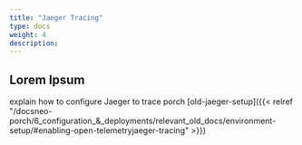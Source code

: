 ```yaml
---
title: "Jaeger Tracing"
type: docs
weight: 4
description: 
---
```


## Lorem Ipsum

explain how to configure Jaeger to trace porch [old-jaeger-setup]({{< relref "/docsneo-porch/6_configuration_&_deployments/relevant_old_docs/environment-setup/#enabling-open-telemetryjaeger-tracing" >}})
